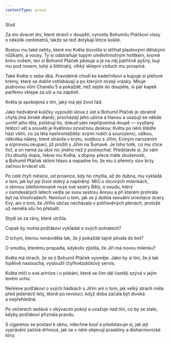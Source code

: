 ```yaml
---
contentType: prose
---
```


<section>

Stud

Za sto dvacet dní, které strávil v doupěti, vyrostly Bohumilu Ptáčkovi vlasy o několik centimetrů, takže se teď dotýkají límce košile.

Rostou mu také nehty, které mu Květa dovolila si stříhat plastovými dětskými nůžkami, a vousy. Ty si odstraňuje tupým umělohmotným holítkem, kromě kníru ovšem, ten si Bohumil Ptáček pěstuje a je na něj patřičně pyšný, bují mu pod nosem, tuhý a štětinatý, vlhký sklepní vzduch mu prospívá.

Také Květa o sebe dbá. Pravidelně chodí ke kadeřníkovi a kupuje si pleťové krémy, které se dobře vstřebávají a po kterých mizejí vrásky. Miluje pudrovou vůni Chanelu 5 a pokaždé, než sejde do doupěte, si pár kapek parfému vklepe za uši a na zápěstí.

Květa je spokojená s tím, jaký má její život řád.

Jako hedvábné kuličky vypouští slova z úst a Bohumil Ptáček je obratně chytá (má široké dlaně); procházejí jeho ušima a hlavou a usazují se někde uvnitř jeho těla, polstrují ho, dokud sám nepřipomíná doupě — vystlaný řetězci vět a souvětí je Květinou ozvučnou deskou; Květa po něm štědře hází vším, co za léta nashromáždila: svými rodiči a sourozenci, válkou, několika nálety, které strávila v krytu, svatbou s Jiřím, Eviným narozením a srpnovou okupací, již prožili s Jiřím na Šumavě. Je toho tolik, co mu chce říct, a on nemá za úkol nic jiného než ji poslouchat. Představte si, že vám čtu dlouhý dopis, řekne mu Květa, s dopisy přece máte zkušenosti, a Bohumil Ptáček skloní hlavu a napadne ho, že mu z přemíry slov brzy začnou krvácet uši.

Po celé čtyři měsíce, od prosince, kdy ho chytila, až do dubna, mu vykládá o tom, jak byl její život dobrý a naplněný. Mlčí o otcových milenkách, o obrnou zdeformované noze své sestry Běly, o soudu, který v osmdesátých letech vedla se svou sestrou Annou a při kterém prohrála byt na Vinohradech. Nemluví o tom, jak se jí dotkla sexuální orientace dcery Evy, ani o tom, že Jiřího občas nechávala v potřísněných plenách, protože už neměla sílu ho přebalit.

Stydí se za rány, které utržila.

Copak by mohla pošťákovi vykládat o svých potratech?

O tchyni, kterou nenáviděla tak, že jí pokaždé tajně plivala do bot?

O smutku, kterému propadla, kdykoliv zjistila, že Jiří má novou milenku?

Květa má strach, že se jí Bohumil Ptáček vysměje. Jako by si tím, že jí tak trpělivě naslouchá, vysloužil čtyřhvězdičkový servis.

Květa mlčí o své artróze i o pískání, které se čím dál častěji ozývá v jejím levém uchu.

Neřekne pošťákovi o svých hádkách s Jiřím ani o tom, jak velký strach měla před jedenácti lety, těsně po revoluci, když doba začala být divoká a nepřehledná.

Po večerech sedává v obývacím pokoji a uvažuje nad tím, co by se stalo, kdyby pošťákovi přiznala pravdu.

S cigaretou se postaví k oknu, vdechne kouř a představuje si, jak její vyprávění začíná drhnout, jak se v něm objevují praskliny a disharmonické tóny.

</section>
